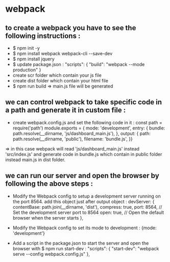 # webpack

## to create a webpack you have to see the following instructions :
- $ npm init -y
- $ npm install webpack webpack-cli --save-dev
- $ npm install jquery
- $ update package.json :
"scripts": {
    "build": "webpack --mode production"
}
- create scr folder which contain your js file
- create dist folder which contain your html file
- $ npm run build
=> main.js file will be generated

## we can control webpack to take specific code in a path and generate it in custom file :
- create webpack.config.js and set the following code in it :
const path = require('path')
module.exports = {
  mode: 'development',
  entry: {
    bundle: path.resolve(__dirname, 'js/dashboard_main.js'),
  },
  output: {
    path: path.resolve(__dirname, 'public'),
    filename: 'bundle.js',
}}

=> in this case webpack will read 'js/dashboard_main.js' instead 'src/index.js' and
generate code in bundle.js which contain in public folder instead main.js in dist folder.

## we can run our server and open the browser by following the above steps :
- Modify the Webpack config to setup a development server running on the port 8564.
add this object just after output object :
  devServer: {
    contentBase: path.join(__dirname, 'dist'),
    compress: true,
    port: 8564, // Set the development server port to 8564
    open: true, // Open the default browser when the server starts
  },
- Modify the Webpack config to set its mode to development :
  {mode: 'development'}

- Add a script in the package.json to start the server and open the browser with
$ npm run start-dev :
  "scripts": {
    "start-dev": "webpack serve --config webpack.config.js"
  },
